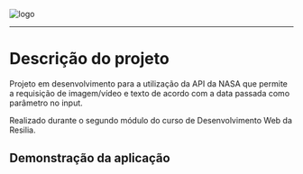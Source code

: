 ![logo](https://user-images.githubusercontent.com/95655990/168451365-163fd530-c561-43c8-aede-85101e141650.png)
<hr>

<h1>Descrição do projeto</h1>

<p>Projeto em desenvolvimento para a utilização da API da NASA que permite a requisição de imagem/vídeo e texto de acordo com a data passada como parâmetro no input.

Realizado durante o segundo módulo do curso de Desenvolvimento Web da Resilia.</p>


<h2>Demonstração da aplicação</h2>

